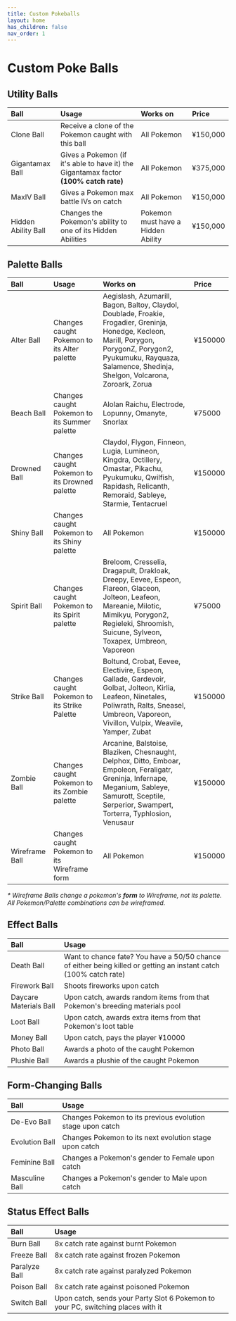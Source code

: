 ```yaml
---
title: Custom Pokeballs
layout: home
has_children: false
nav_order: 1
---
```


# Custom Poke Balls

<h2> Utility Balls </h2>

| Ball                | Usage                                                                                    | Works on                           | Price    |
|:--------------------|:-----------------------------------------------------------------------------------------|:-----------------------------------|:---------|
| Clone Ball          | Receive a clone of the Pokemon caught with this ball                                     | All Pokemon                        | ¥150,000 |
| Gigantamax Ball     | Gives a Pokemon (if it's able to have it) the Gigantamax factor <b>(100% catch rate)</b> | All Pokemon                        | ¥375,000 |
| MaxIV Ball          | Gives a Pokemon max battle IVs on catch                                                  | All Pokemon                        | ¥150,000 |
| Hidden Ability Ball | Changes the Pokemon's ability to one of its Hidden Abilities                             | Pokemon must have a Hidden Ability | ¥150,000 |

<h2> Palette Balls </h2>

| Ball           | Usage                                         | Works on                                                                                                                                                                                                                  | Price   |
|:---------------|:----------------------------------------------|:--------------------------------------------------------------------------------------------------------------------------------------------------------------------------------------------------------------------------|:--------|
| Alter Ball     | Changes caught Pokemon to its Alter palette   | Aegislash, Azumarill, Bagon, Baltoy, Claydol, Doublade, Froakie, Frogadier, Greninja, Honedge, Kecleon, Marill, Porygon, PorygonZ, Porygon2, Pyukumuku, Rayquaza, Salamence, Shedinja, Shelgon, Volcarona, Zoroark, Zorua | ¥150000 | 
| Beach Ball     | Changes caught Pokemon to its Summer palette  | Alolan Raichu, Electrode, Lopunny, Omanyte, Snorlax                                                                                                                                                                       | ¥75000  |
| Drowned Ball   | Changes caught Pokemon to its Drowned palette | Claydol, Flygon, Finneon, Lugia, Lumineon, Kingdra, Octillery, Omastar, Pikachu, Pyukumuku, Qwilfish, Rapidash, Relicanth, Remoraid, Sableye, Starmie, Tentacruel                                                         | ¥150000 |
| Shiny Ball     | Changes caught Pokemon to its Shiny palette   | All Pokemon                                                                                                                                                                                                               | ¥150000 |
| Spirit Ball    | Changes caught Pokemon to its Spirit palette  | Breloom, Cresselia, Dragapult, Drakloak, Dreepy, Eevee, Espeon, Flareon, Glaceon, Jolteon, Leafeon, Mareanie, Milotic, Mimikyu, Porygon2, Regieleki, Shroomish, Suicune, Sylveon, Toxapex, Umbreon, Vaporeon              | ¥75000  |
| Strike Ball    | Changes caught Pokemon to its Strike Palette  | Boltund, Crobat, Eevee, Electivire, Espeon, Gallade, Gardevoir, Golbat, Jolteon, Kirlia, Leafeon, Ninetales, Poliwrath, Ralts, Sneasel, Umbreon, Vaporeon, Vivillon, Vulpix, Weavile, Yamper, Zubat                       | ¥150000 |
| Zombie Ball    | Changes caught Pokemon to its Zombie palette  | Arcanine, Balstoise, Blaziken, Chesnaught, Delphox, Ditto, Emboar, Empoleon, Feraligatr, Greninja, Infernape, Meganium, Sableye, Samurott, Sceptile, Serperior, Swampert, Torterra, Typhlosion, Venusaur                  | ¥150000 |
| Wireframe Ball | Changes caught Pokemon to its Wireframe form  | All Pokemon                                                                                                                                                                                                               | ¥150000 |


<i>* Wireframe Balls change a pokemon's <b>form</b> to Wireframe, not its palette. All Pokemon/Palette combinations can be wireframed. </i>

<h2> Effect Balls </h2>

| Ball                   | Usage                                                                                                             | 
|:-----------------------|:------------------------------------------------------------------------------------------------------------------|
| Death Ball             | Want to chance fate? You have a 50/50 chance of either being killed or getting an instant catch (100% catch rate) |
| Firework Ball          | Shoots fireworks upon catch                                                                                       |
| Daycare Materials Ball | Upon catch, awards random items from that Pokemon's breeding materials pool                                       |
| Loot Ball              | Upon catch, awards extra items from that Pokemon's loot table                                                     |
| Money Ball             | Upon catch, pays the player ¥10000                                                                                |
| Photo Ball             | Awards a photo of the caught Pokemon                                                                              |
| Plushie Ball           | Awards a plushie of the caught Pokemon                                                                            |

<h2> Form-Changing Balls </h2>

| Ball           | Usage                                                      | 
|:---------------|:-----------------------------------------------------------|
| De-Evo Ball    | Changes Pokemon to its previous evolution stage upon catch |
| Evolution Ball | Changes Pokemon to its next evolution stage upon catch     |
| Feminine Ball  | Changes a Pokemon's gender to Female upon catch            |
| Masculine Ball | Changes a Pokemon's gender to Male upon catch              |

<h2> Status Effect Balls </h2>

| Ball          | Usage                                                                            | 
|:--------------|:---------------------------------------------------------------------------------|
| Burn Ball     | 8x catch rate against burnt Pokemon                                              |
| Freeze Ball   | 8x catch rate against frozen Pokemon                                             |
| Paralyze Ball | 8x catch rate against paralyzed Pokemon                                          |
| Poison Ball   | 8x catch rate against poisoned Pokemon                                           |
| Switch Ball   | Upon catch, sends your Party Slot 6 Pokemon to your PC, switching places with it |
















